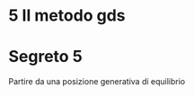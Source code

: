 
# 5 Il metodo gds


# Segreto 5 

Partire da una posizione generativa di equilibrio
<!--stackedit_data:
eyJoaXN0b3J5IjpbOTk4OTY3OCwtNzY4Njc2NzA4LDE2MTMyNT
g0NzcsLTE4OTIxMTY1NzRdfQ==
-->